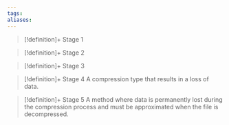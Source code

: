 ```yaml
---
tags:
aliases:
---
```


> [!definition]+ Stage 1
>

> [!definition]+ Stage 2
>

> [!definition]+ Stage 3
>

> [!definition]+ Stage 4
> A compression type that results in a loss of data.

> [!definition]+ Stage 5
> A method where data is permanently lost during the compression process and must be approximated when the file is decompressed.



